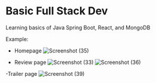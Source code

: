# Basic Full Stack Dev
 Learning basics of Java Spring Boot, React, and MongoDB

Example:
- Homepage
![Screenshot (35)](https://user-images.githubusercontent.com/105775899/215337438-480ec592-096a-4f75-adc3-52ef1bce55ea.png)

- Review page
![Screenshot (33)](https://user-images.githubusercontent.com/105775899/215337471-64873a35-3b37-43d6-9d10-dcba3cd6ea97.png)
![Screenshot (36)](https://user-images.githubusercontent.com/105775899/215337497-9ccc1090-d5d9-46c0-a0ae-4a4919a2e1f3.png)

-Trailer page
![Screenshot (39)](https://user-images.githubusercontent.com/105775899/215337561-135c43c4-64dd-49f9-82dc-efba6b25ab74.png)

